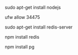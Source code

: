 sudo apt-get install nodejs

ufw allow 34475

sudo apt-get install redis-server

npm install redis

npm install pg